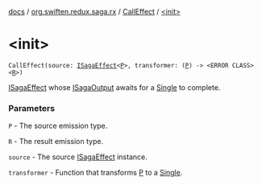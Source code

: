 [docs](../../index.md) / [org.swiften.redux.saga.rx](../index.md) / [CallEffect](index.md) / [&lt;init&gt;](./-init-.md)

# &lt;init&gt;

`CallEffect(source: `[`ISagaEffect`](../../org.swiften.redux.saga.common/-i-saga-effect.md)`<`[`P`](index.md#P)`>, transformer: (`[`P`](index.md#P)`) -> <ERROR CLASS><`[`R`](index.md#R)`>)`

[ISagaEffect](../../org.swiften.redux.saga.common/-i-saga-effect.md) whose [ISagaOutput](../../org.swiften.redux.saga.common/-i-saga-output/index.md) awaits for a [Single](#) to complete.

### Parameters

`P` - The source emission type.

`R` - The result emission type.

`source` - The source [ISagaEffect](../../org.swiften.redux.saga.common/-i-saga-effect.md) instance.

`transformer` - Function that transforms [P](index.md#P) to a [Single](#).
